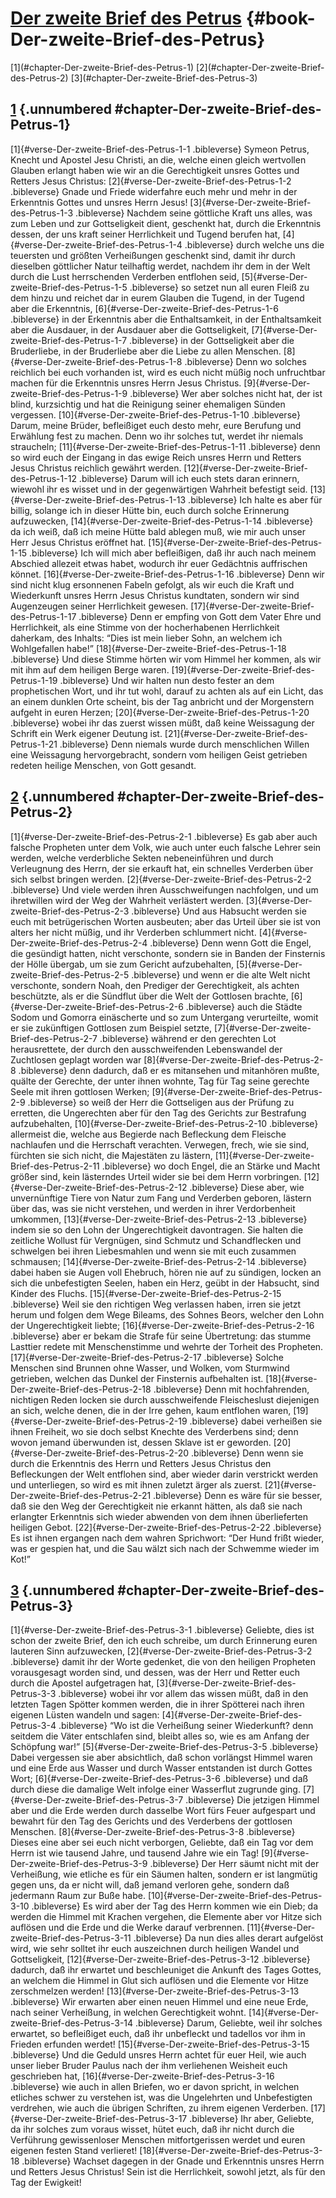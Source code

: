 # [Der zweite Brief des Petrus](ch001.xhtml) {#book-Der-zweite-Brief-des-Petrus}

<div id="chapterlinks-Der-zweite-Brief-des-Petrus" class="chapterlinks">[1](#chapter-Der-zweite-Brief-des-Petrus-1) [2](#chapter-Der-zweite-Brief-des-Petrus-2) [3](#chapter-Der-zweite-Brief-des-Petrus-3) </div>

## [1](#book-Der-zweite-Brief-des-Petrus) {.unnumbered #chapter-Der-zweite-Brief-des-Petrus-1} 
[1]{#verse-Der-zweite-Brief-des-Petrus-1-1 .bibleverse} Symeon Petrus, Knecht und Apostel Jesu Christi, an die, welche einen gleich wertvollen Glauben erlangt haben wie wir an die Gerechtigkeit unsres Gottes und Retters Jesus Christus: [2]{#verse-Der-zweite-Brief-des-Petrus-1-2 .bibleverse} Gnade und Friede widerfahre euch mehr und mehr in der Erkenntnis Gottes und unsres Herrn Jesus! [3]{#verse-Der-zweite-Brief-des-Petrus-1-3 .bibleverse} Nachdem seine göttliche Kraft uns alles, was zum Leben und zur Gottseligkeit dient, geschenkt hat, durch die Erkenntnis dessen, der uns kraft seiner Herrlichkeit und Tugend berufen hat, [4]{#verse-Der-zweite-Brief-des-Petrus-1-4 .bibleverse} durch welche uns die teuersten und größten Verheißungen geschenkt sind, damit ihr durch dieselben göttlicher Natur teilhaftig werdet, nachdem ihr dem in der Welt durch die Lust herrschenden Verderben entflohen seid, [5]{#verse-Der-zweite-Brief-des-Petrus-1-5 .bibleverse} so setzet nun all euren Fleiß zu dem hinzu und reichet dar in eurem Glauben die Tugend, in der Tugend aber die Erkenntnis, [6]{#verse-Der-zweite-Brief-des-Petrus-1-6 .bibleverse} in der Erkenntnis aber die Enthaltsamkeit, in der Enthaltsamkeit aber die Ausdauer, in der Ausdauer aber die Gottseligkeit, [7]{#verse-Der-zweite-Brief-des-Petrus-1-7 .bibleverse} in der Gottseligkeit aber die Bruderliebe, in der Bruderliebe aber die Liebe zu allen Menschen. [8]{#verse-Der-zweite-Brief-des-Petrus-1-8 .bibleverse} Denn wo solches reichlich bei euch vorhanden ist, wird es euch nicht müßig noch unfruchtbar machen für die Erkenntnis unsres Herrn Jesus Christus. [9]{#verse-Der-zweite-Brief-des-Petrus-1-9 .bibleverse} Wer aber solches nicht hat, der ist blind, kurzsichtig und hat die Reinigung seiner ehemaligen Sünden vergessen. [10]{#verse-Der-zweite-Brief-des-Petrus-1-10 .bibleverse} Darum, meine Brüder, befleißiget euch desto mehr, eure Berufung und Erwählung fest zu machen. Denn wo ihr solches tut, werdet ihr niemals straucheln; [11]{#verse-Der-zweite-Brief-des-Petrus-1-11 .bibleverse} denn so wird euch der Eingang in das ewige Reich unsres Herrn und Retters Jesus Christus reichlich gewährt werden. [12]{#verse-Der-zweite-Brief-des-Petrus-1-12 .bibleverse} Darum will ich euch stets daran erinnern, wiewohl ihr es wisset und in der gegenwärtigen Wahrheit befestigt seid. [13]{#verse-Der-zweite-Brief-des-Petrus-1-13 .bibleverse} Ich halte es aber für billig, solange ich in dieser Hütte bin, euch durch solche Erinnerung aufzuwecken, [14]{#verse-Der-zweite-Brief-des-Petrus-1-14 .bibleverse} da ich weiß, daß ich meine Hütte bald ablegen muß, wie mir auch unser Herr Jesus Christus eröffnet hat. [15]{#verse-Der-zweite-Brief-des-Petrus-1-15 .bibleverse} Ich will mich aber befleißigen, daß ihr auch nach meinem Abschied allezeit etwas habet, wodurch ihr euer Gedächtnis auffrischen könnet. [16]{#verse-Der-zweite-Brief-des-Petrus-1-16 .bibleverse} Denn wir sind nicht klug ersonnenen Fabeln gefolgt, als wir euch die Kraft und Wiederkunft unsres Herrn Jesus Christus kundtaten, sondern wir sind Augenzeugen seiner Herrlichkeit gewesen. [17]{#verse-Der-zweite-Brief-des-Petrus-1-17 .bibleverse} Denn er empfing von Gott dem Vater Ehre und Herrlichkeit, als eine Stimme von der hocherhabenen Herrlichkeit daherkam, des Inhalts: “Dies ist mein lieber Sohn, an welchem ich Wohlgefallen habe!” [18]{#verse-Der-zweite-Brief-des-Petrus-1-18 .bibleverse} Und diese Stimme hörten wir vom Himmel her kommen, als wir mit ihm auf dem heiligen Berge waren. [19]{#verse-Der-zweite-Brief-des-Petrus-1-19 .bibleverse} Und wir halten nun desto fester an dem prophetischen Wort, und ihr tut wohl, darauf zu achten als auf ein Licht, das an einem dunklen Orte scheint, bis der Tag anbricht und der Morgenstern aufgeht in euren Herzen; [20]{#verse-Der-zweite-Brief-des-Petrus-1-20 .bibleverse} wobei ihr das zuerst wissen müßt, daß keine Weissagung der Schrift ein Werk eigener Deutung ist. [21]{#verse-Der-zweite-Brief-des-Petrus-1-21 .bibleverse} Denn niemals wurde durch menschlichen Willen eine Weissagung hervorgebracht, sondern vom heiligen Geist getrieben redeten heilige Menschen, von Gott gesandt. 

## [2](#book-Der-zweite-Brief-des-Petrus) {.unnumbered #chapter-Der-zweite-Brief-des-Petrus-2} 
[1]{#verse-Der-zweite-Brief-des-Petrus-2-1 .bibleverse} Es gab aber auch falsche Propheten unter dem Volk, wie auch unter euch falsche Lehrer sein werden, welche verderbliche Sekten nebeneinführen und durch Verleugnung des Herrn, der sie erkauft hat, ein schnelles Verderben über sich selbst bringen werden. [2]{#verse-Der-zweite-Brief-des-Petrus-2-2 .bibleverse} Und viele werden ihren Ausschweifungen nachfolgen, und um ihretwillen wird der Weg der Wahrheit verlästert werden. [3]{#verse-Der-zweite-Brief-des-Petrus-2-3 .bibleverse} Und aus Habsucht werden sie euch mit betrügerischen Worten ausbeuten; aber das Urteil über sie ist von alters her nicht müßig, und ihr Verderben schlummert nicht. [4]{#verse-Der-zweite-Brief-des-Petrus-2-4 .bibleverse} Denn wenn Gott die Engel, die gesündigt hatten, nicht verschonte, sondern sie in Banden der Finsternis der Hölle übergab, um sie zum Gericht aufzubehalten, [5]{#verse-Der-zweite-Brief-des-Petrus-2-5 .bibleverse} und wenn er die alte Welt nicht verschonte, sondern Noah, den Prediger der Gerechtigkeit, als achten beschützte, als er die Sündflut über die Welt der Gottlosen brachte, [6]{#verse-Der-zweite-Brief-des-Petrus-2-6 .bibleverse} auch die Städte Sodom und Gomorra einäscherte und so zum Untergang verurteilte, womit er sie zukünftigen Gottlosen zum Beispiel setzte, [7]{#verse-Der-zweite-Brief-des-Petrus-2-7 .bibleverse} während er den gerechten Lot herausrettete, der durch den ausschweifenden Lebenswandel der Zuchtlosen geplagt worden war [8]{#verse-Der-zweite-Brief-des-Petrus-2-8 .bibleverse} denn dadurch, daß er es mitansehen und mitanhören mußte, quälte der Gerechte, der unter ihnen wohnte, Tag für Tag seine gerechte Seele mit ihren gottlosen Werken; [9]{#verse-Der-zweite-Brief-des-Petrus-2-9 .bibleverse} so weiß der Herr die Gottseligen aus der Prüfung zu erretten, die Ungerechten aber für den Tag des Gerichts zur Bestrafung aufzubehalten, [10]{#verse-Der-zweite-Brief-des-Petrus-2-10 .bibleverse} allermeist die, welche aus Begierde nach Befleckung dem Fleische nachlaufen und die Herrschaft verachten. Verwegen, frech, wie sie sind, fürchten sie sich nicht, die Majestäten zu lästern, [11]{#verse-Der-zweite-Brief-des-Petrus-2-11 .bibleverse} wo doch Engel, die an Stärke und Macht größer sind, kein lästerndes Urteil wider sie bei dem Herrn vorbringen. [12]{#verse-Der-zweite-Brief-des-Petrus-2-12 .bibleverse} Diese aber, wie unvernünftige Tiere von Natur zum Fang und Verderben geboren, lästern über das, was sie nicht verstehen, und werden in ihrer Verdorbenheit umkommen, [13]{#verse-Der-zweite-Brief-des-Petrus-2-13 .bibleverse} indem sie so den Lohn der Ungerechtigkeit davontragen. Sie halten die zeitliche Wollust für Vergnügen, sind Schmutz und Schandflecken und schwelgen bei ihren Liebesmahlen und wenn sie mit euch zusammen schmausen; [14]{#verse-Der-zweite-Brief-des-Petrus-2-14 .bibleverse} dabei haben sie Augen voll Ehebruch, hören nie auf zu sündigen, locken an sich die unbefestigten Seelen, haben ein Herz, geübt in der Habsucht, sind Kinder des Fluchs. [15]{#verse-Der-zweite-Brief-des-Petrus-2-15 .bibleverse} Weil sie den richtigen Weg verlassen haben, irren sie jetzt herum und folgen dem Wege Bileams, des Sohnes Beors, welcher den Lohn der Ungerechtigkeit liebte; [16]{#verse-Der-zweite-Brief-des-Petrus-2-16 .bibleverse} aber er bekam die Strafe für seine Übertretung: das stumme Lasttier redete mit Menschenstimme und wehrte der Torheit des Propheten. [17]{#verse-Der-zweite-Brief-des-Petrus-2-17 .bibleverse} Solche Menschen sind Brunnen ohne Wasser, und Wolken, vom Sturmwind getrieben, welchen das Dunkel der Finsternis aufbehalten ist. [18]{#verse-Der-zweite-Brief-des-Petrus-2-18 .bibleverse} Denn mit hochfahrenden, nichtigen Reden locken sie durch ausschweifende Fleischeslust diejenigen an sich, welche denen, die in der Irre gehen, kaum entflohen waren, [19]{#verse-Der-zweite-Brief-des-Petrus-2-19 .bibleverse} dabei verheißen sie ihnen Freiheit, wo sie doch selbst Knechte des Verderbens sind; denn wovon jemand überwunden ist, dessen Sklave ist er geworden. [20]{#verse-Der-zweite-Brief-des-Petrus-2-20 .bibleverse} Denn wenn sie durch die Erkenntnis des Herrn und Retters Jesus Christus den Befleckungen der Welt entflohen sind, aber wieder darin verstrickt werden und unterliegen, so wird es mit ihnen zuletzt ärger als zuerst. [21]{#verse-Der-zweite-Brief-des-Petrus-2-21 .bibleverse} Denn es wäre für sie besser, daß sie den Weg der Gerechtigkeit nie erkannt hätten, als daß sie nach erlangter Erkenntnis sich wieder abwenden von dem ihnen überlieferten heiligen Gebot. [22]{#verse-Der-zweite-Brief-des-Petrus-2-22 .bibleverse} Es ist ihnen ergangen nach dem wahren Sprichwort: “Der Hund frißt wieder, was er gespien hat, und die Sau wälzt sich nach der Schwemme wieder im Kot!” 

## [3](#book-Der-zweite-Brief-des-Petrus) {.unnumbered #chapter-Der-zweite-Brief-des-Petrus-3} 
[1]{#verse-Der-zweite-Brief-des-Petrus-3-1 .bibleverse} Geliebte, dies ist schon der zweite Brief, den ich euch schreibe, um durch Erinnerung euren lauteren Sinn aufzuwecken, [2]{#verse-Der-zweite-Brief-des-Petrus-3-2 .bibleverse} damit ihr der Worte gedenket, die von den heiligen Propheten vorausgesagt worden sind, und dessen, was der Herr und Retter euch durch die Apostel aufgetragen hat, [3]{#verse-Der-zweite-Brief-des-Petrus-3-3 .bibleverse} wobei ihr vor allem das wissen müßt, daß in den letzten Tagen Spötter kommen werden, die in ihrer Spötterei nach ihren eigenen Lüsten wandeln und sagen: [4]{#verse-Der-zweite-Brief-des-Petrus-3-4 .bibleverse} “Wo ist die Verheißung seiner Wiederkunft? denn seitdem die Väter entschlafen sind, bleibt alles so, wie es am Anfang der Schöpfung war!” [5]{#verse-Der-zweite-Brief-des-Petrus-3-5 .bibleverse} Dabei vergessen sie aber absichtlich, daß schon vorlängst Himmel waren und eine Erde aus Wasser und durch Wasser entstanden ist durch Gottes Wort; [6]{#verse-Der-zweite-Brief-des-Petrus-3-6 .bibleverse} und daß durch diese die damalige Welt infolge einer Wasserflut zugrunde ging. [7]{#verse-Der-zweite-Brief-des-Petrus-3-7 .bibleverse} Die jetzigen Himmel aber und die Erde werden durch dasselbe Wort fürs Feuer aufgespart und bewahrt für den Tag des Gerichts und des Verderbens der gottlosen Menschen. [8]{#verse-Der-zweite-Brief-des-Petrus-3-8 .bibleverse} Dieses eine aber sei euch nicht verborgen, Geliebte, daß ein Tag vor dem Herrn ist wie tausend Jahre, und tausend Jahre wie ein Tag! [9]{#verse-Der-zweite-Brief-des-Petrus-3-9 .bibleverse} Der Herr säumt nicht mit der Verheißung, wie etliche es für ein Säumen halten, sondern er ist langmütig gegen uns, da er nicht will, daß jemand verloren gehe, sondern daß jedermann Raum zur Buße habe. [10]{#verse-Der-zweite-Brief-des-Petrus-3-10 .bibleverse} Es wird aber der Tag des Herrn kommen wie ein Dieb; da werden die Himmel mit Krachen vergehen, die Elemente aber vor Hitze sich auflösen und die Erde und die Werke darauf verbrennen. [11]{#verse-Der-zweite-Brief-des-Petrus-3-11 .bibleverse} Da nun dies alles derart aufgelöst wird, wie sehr solltet ihr euch auszeichnen durch heiligen Wandel und Gottseligkeit, [12]{#verse-Der-zweite-Brief-des-Petrus-3-12 .bibleverse} dadurch, daß ihr erwartet und beschleuniget die Ankunft des Tages Gottes, an welchem die Himmel in Glut sich auflösen und die Elemente vor Hitze zerschmelzen werden! [13]{#verse-Der-zweite-Brief-des-Petrus-3-13 .bibleverse} Wir erwarten aber einen neuen Himmel und eine neue Erde, nach seiner Verheißung, in welchen Gerechtigkeit wohnt. [14]{#verse-Der-zweite-Brief-des-Petrus-3-14 .bibleverse} Darum, Geliebte, weil ihr solches erwartet, so befleißiget euch, daß ihr unbefleckt und tadellos vor ihm in Frieden erfunden werdet! [15]{#verse-Der-zweite-Brief-des-Petrus-3-15 .bibleverse} Und die Geduld unsres Herrn achtet für euer Heil, wie auch unser lieber Bruder Paulus nach der ihm verliehenen Weisheit euch geschrieben hat, [16]{#verse-Der-zweite-Brief-des-Petrus-3-16 .bibleverse} wie auch in allen Briefen, wo er davon spricht, in welchen etliches schwer zu verstehen ist, was die Ungelehrten und Unbefestigten verdrehen, wie auch die übrigen Schriften, zu ihrem eigenen Verderben. [17]{#verse-Der-zweite-Brief-des-Petrus-3-17 .bibleverse} Ihr aber, Geliebte, da ihr solches zum voraus wisset, hütet euch, daß ihr nicht durch die Verführung gewissenloser Menschen mitfortgerissen werdet und euren eigenen festen Stand verlieret! [18]{#verse-Der-zweite-Brief-des-Petrus-3-18 .bibleverse} Wachset dagegen in der Gnade und Erkenntnis unsres Herrn und Retters Jesus Christus! Sein ist die Herrlichkeit, sowohl jetzt, als für den Tag der Ewigkeit! 